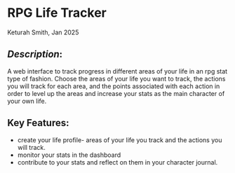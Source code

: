 # RPG Life Tracker

Keturah Smith, Jan 2025

## _Description_:

A web interface to track progress in different areas of your life in an rpg stat type of fashion. Choose the areas of your life you want to track, the actions you will track for each area, and the points associated with each action in order to level up the areas and increase your stats as the main character of your own life.

## Key Features:

- create your life profile- areas of your life you track and the actions you will track.
- monitor your stats in the dashboard
- contribute to your stats and reflect on them in your character journal.
